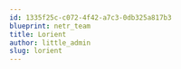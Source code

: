 ```yaml
---
id: 1335f25c-c072-4f42-a7c3-0db325a817b3
blueprint: netr_team
title: Lorient
author: little_admin
slug: lorient
---
```


